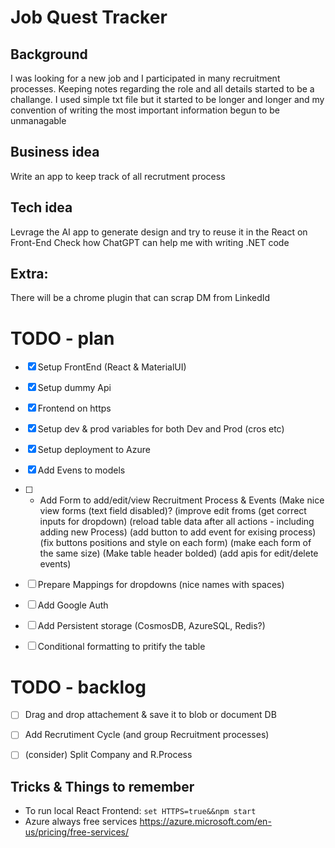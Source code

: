﻿# Job Quest Tracker

## Background
I was looking for a new job and I participated in many recruitment processes. Keeping notes regarding the role and all details started to be a challange. I used simple txt file but it started to be longer and longer and my convention of writing the most important information begun to be unmanagable 

## Business idea
Write an app to keep track of all recrutment process

## Tech idea
Levrage the AI app to generate design and try to reuse it in the React on Front-End
Check how ChatGPT can help me with writing .NET code

## Extra:
There will be a chrome plugin that can scrap DM from LinkedId


# TODO - plan
- [x] Setup FrontEnd (React & MaterialUI)
- [x] Setup dummy Api
- [x] Frontend on https
- [x] Setup dev & prod variables for both Dev and Prod (cros etc)
- [x] Setup deployment to Azure
- [x] Add Evens to models
- [ ] * Add Form to add/edit/view Recruitment Process & Events
      (Make nice view forms (text field disabled)?
      (improve edit froms (get correct inputs for dropdown)
      (reload table data after all actions - including adding new Process)
      (add button to add event for exising process)
      (fix buttons positions and style on each form)
      (make each form of the same size)
      (Make table header bolded)
      (add apis for edit/delete events)
    
- [ ] Prepare Mappings for dropdowns (nice names with spaces)
- [ ] Add Google Auth
- [ ] Add Persistent storage (CosmosDB, AzureSQL, Redis?)
- [ ] Conditional formatting to pritify the table

# TODO - backlog
- [ ] Drag and drop attachement & save it to blob or document DB
- [ ] Add Recrutiment Cycle (and group Recruitment processes)
- [ ] (consider) Split Company and R.Process


## Tricks & Things to remember
- To run local React Frontend: `set HTTPS=true&&npm start`
- Azure always free services https://azure.microsoft.com/en-us/pricing/free-services/
